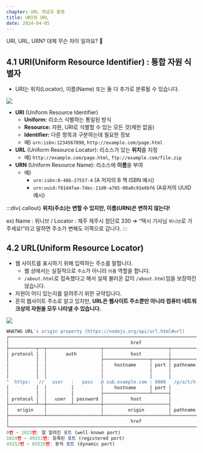 ```yaml
---
chapter: URL 개념과 활용
title: URI와 URL
date: 2024-04-05
---
```


URI, URL, URN? 대체 무슨 차이 일까요? 🤔

## 4.1 **URI(Uniform Resource Identifier) : 통합 자원 식별자**

- URI는 위치(Locator), 이름(Name) 또는 둘 다 추가로 분류될 수 있습니다.

![](/images/basecamp-network/chapter04-1-1.png)

- **URI** (Uniform Resource Identifier)
  - **Uniform:** 리소스 식별하는 통일된 방식
  - **Resource:** 자원, URI로 식별할 수 있는 모든 것(제한 없음)
  - **Identifier:** 다른 항목과 구분하는데 필요한 정보
  - 예) `urn:isbn:1234567890`, `http://example.com/page.html`
- **URL** (Uniform Resource Locator): 리소스가 있는 **위치**를 지정
  - 예) `http://example.com/page.html`, `ftp://example.com/file.zip`
- **URN** (Uniform Resource Name): 리소스에 **이름**을 부여
  - 예) 
    - `urn:isbn:0-486-27557-4` (A 저자의 B 책 ISBN 예시)
    - `urn:uuid:f81d4fae-7dec-11d0-a765-00a0c91e6bf6` (A유저의 UUID 예시)

:::div{.callout}
**위치(주소)는 변할 수 있지만, 이름(URN)은 변하지 않는다!**

ex) Name : 위니브 / Locator : 제주 제주시 첨단로 330
⇒ “택시 기사님 `위니브`로 가주세요!“라고 말하면 주소가 변해도 이쪽으로 갑니다.
:::

## 4.2 **URL(Uniform Resource Locator)**

- 웹 사이트를 표시하기 위해 입력하는 주소를 말합니다.
  - 웹 상에서는 실질적으로 `주소`가 아니라 `이름` 역할을 합니다.
  - `/about.html`로 접속했다고 해서 실제 불러온 값이 `/about.html`임을 보장하진 않습니다.
- 자원이 어디 있는지를 알려주기 위한 규약입니다.
- 흔히 웹사이트 주소로 알고 있지만, **URL은 웹사이트 주소뿐만 아니라 컴퓨터 네트워크상의 자원을 모두 나타낼 수 있습니다.**

![](/images/basecamp-network/chapter04-1-2.png)

```jsx
WHATWG URL's origin property (https://nodejs.org/api/url.html#url)
┌────────────────────────────────────────────────────────────────────────────────────────────┐
│                                             href                                           │
├──────────┬──┬────────────────────┬────────────────────────┬────────────────────────┬───────┤
│ protocol │  │       auth         │          host          │          path          │ hash  │
│          │  │                    ├─────────────────┬──────┼──────────┬─────────────┤       │
│          │  │                    │    hostname     │ port │ pathname │    search   │       │
│          │  │                    │                 │      │          ├─┬───────────┤       │
│          │  │                    │                 │      │          │ │    query  │       │
"  https:   //   user   :   pass   @ sub.example.com : 8080   /p/a/t/h  ? query=string #hash"
│          │  │         │          │    hostname     │ port │          │             │       │
│          │  │         │          ├─────────────────┴──────┤          │             │       │
│ protocol │  │   user  │ password │          host          │          │             │       │
├──────────┴──┼─────────┴──────────┼────────────────────────┤          │             │       │
│   origin    │                    │         origin         │ pathname │    search   │ hash  │
├─────────────┴────────────────────┴────────────────────────┴──────────┴─────────────┴───────┤
│                                             href                                           │
└────────────────────────────────────────────────────────────────────────────────────────────┘
0번 ~ 1023번: 잘 알려진 포트 (well-known port)
1024번 ~ 49151번: 등록된 포트 (registered port)
49152번 ~ 65535번: 동적 포트 (dynamic port)
```
